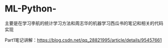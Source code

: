 # ML-Python-
主要是在学习李航的统计学习方法和周志华的机器学习西瓜书的笔记和相关的代码实现

Part1笔记讲解：https://blog.csdn.net/qq_28821995/article/details/95457661
